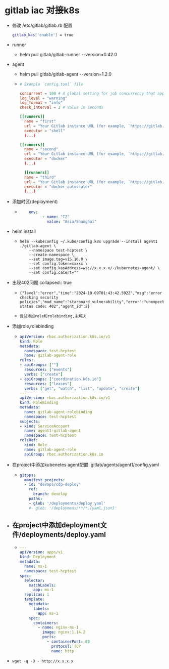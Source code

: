 # gitlab iac 对接k8s

- 修改 /etc/gitlab/gitlab.rb 配置

  ```bash
  gitlab_kas['enable'] = true
  ```

- runner

  - helm pull gitlab/gitlab-runner --version=0.42.0

- agent

  - helm pull gitlab/gitlab-agent --version=1.2.0

  - ```toml
    # Example `config.toml` file 
    
    concurrent = 100 # A global setting for job concurrency that applies to all runner sections defined in this `config.toml` file
    log_level = "warning"
    log_format = "info"
    check_interval = 3 # Value in seconds
    
    [[runners]]
      name = "first"
      url = "Your Gitlab instance URL (for example, `https://gitlab.com`)"
      executor = "shell"
      (...)
    
    [[runners]]
      name = "second"
      url = "Your Gitlab instance URL (for example, `https://gitlab.com`)"
      executor = "docker"
      (...)
    
      [[runners]]
      name = "third"
      url = "Your Gitlab instance URL (for example, `https://gitlab.com`)"
      executor = "docker-autoscaler"
      (...)
    
    ```

- 添加时区(deployment)

  - ```yaml
    	env:
              - name: "TZ"
                value: "Asia/Shanghai"
    ```

- helm install

  - ```shell
    helm --kubeconfig ~/.kube/config.k8s upgrade --install agent1 ./gitlab-agent \
        --namespace test-hcptest \
        --create-namespace \
        --set image.tag=v15.10.0 \
        --set config.token=xxxxx \
        --set config.kasAddress=ws://x.x.x.x/-/kubernetes-agent/ \
        --set config.caCert=""
    ```

- 出现402问题
  collapsed:: true

  - ```
    {"level":"error","time":"2024-10-09T01:43:42.592Z","msg":"error checking security policies","mod_name":"starboard_vulnerability","error":"unexpected status code: 402","agent_id":2}
    ```

  - ```shell
    尝试添加role和rolebinding,未解决
    ```

- 添加role,rolebinding

  - ```yaml
    apiVersion: rbac.authorization.k8s.io/v1
    kind: Role
    metadata:
      namespace: test-hcptest
      name: gitlab-agent-role
    rules:
    - apiGroups: [""]
      resources: ["events"]
      verbs: ["create"]
    - apiGroups: ["coordination.k8s.io"]
      resources: ["leases"]
      verbs: ["get", "watch", "list", "update", "create"]
    ---
    apiVersion: rbac.authorization.k8s.io/v1
    kind: RoleBinding
    metadata:
      name: gitlab-agent-rolebinding
      namespace: test-hcptest
    subjects:
    - kind: ServiceAccount
      name: agent1-gitlab-agent
      namespace: test-hcptest
    roleRef:
      kind: Role
      name: gitlab-agent-role
      apiGroup: rbac.authorization.k8s.io
    ```

- 在project中添加kubenetes agent配置 .gitlab/agents/agent1/config.yaml

  - ```yaml
    gitops:
      manifest_projects:
      - id: "devops/cdp-deploy"
        ref:
          branch: develop
        paths:
        - glob: '/deployments/deploy.yaml'
        #- glob: '/deploymens/**/*.{yaml,json}'
    ```

- 在project中添加deployment文件/deployments/deploy.yaml
  -

  - ```yaml
    ---
    apiVersion: apps/v1
    kind: Deployment
    metadata:
      name: ms-1
      namespace: test-hcptest
    spec:
      selector:
        matchLabels:
          app: ms-1
      replicas: 1
      template:
        metadata:
          labels:
            app: ms-1
        spec:
          containers:
            - name: nginx-ms-1
              image: nginx:1.14.2
              ports:
                - containerPort: 80
                  protocol: TCP
                  name: http
    ```

- ```shell
  wget -q -O - http://x.x.x.x
  ```

  